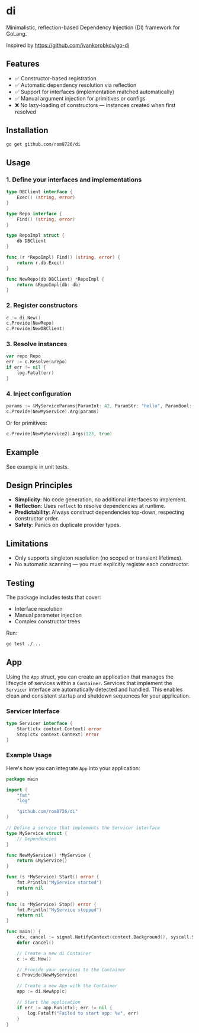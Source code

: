 # di

Minimalistic, reflection-based Dependency Injection (DI) framework for GoLang.

Inspired by https://github.com/ivankorobkov/go-di

## Features

* ✅ Constructor-based registration
* ✅ Automatic dependency resolution via reflection
* ✅ Support for interfaces (implementation matched automatically)
* ✅ Manual argument injection for primitives or configs
* ❌ No lazy-loading of constructors — instances created when first resolved

## Installation

```bash
go get github.com/rom8726/di
```

## Usage

### 1. Define your interfaces and implementations

```go
type DBClient interface {
	Exec() (string, error)
}

type Repo interface {
	Find() (string, error)
}

type RepoImpl struct {
	db DBClient
}

func (r *RepoImpl) Find() (string, error) {
	return r.db.Exec()
}

func NewRepo(db DBClient) *RepoImpl {
	return &RepoImpl{db: db}
}
```

### 2. Register constructors

```go
c := di.New()
c.Provide(NewRepo)
c.Provide(NewDBClient)
```

### 3. Resolve instances

```go
var repo Repo
err := c.Resolve(&repo)
if err != nil {
	log.Fatal(err)
}
```

### 4. Inject configuration

```go
params := &MyServiceParams{ParamInt: 42, ParamStr: "hello", ParamBool: true}
c.Provide(NewMyService).Arg(params)
```

Or for primitives:

```go
c.Provide(NewMyService2).Args(123, true)
```

## Example

See example in unit tests.

## Design Principles

* **Simplicity**: No code generation, no additional interfaces to implement.
* **Reflection**: Uses `reflect` to resolve dependencies at runtime.
* **Predictability**: Always construct dependencies top-down, respecting constructor order.
* **Safety**: Panics on duplicate provider types.

## Limitations

* Only supports singleton resolution (no scoped or transient lifetimes).
* No automatic scanning — you must explicitly register each constructor.

## Testing

The package includes tests that cover:

* Interface resolution
* Manual parameter injection
* Complex constructor trees

Run:

```bash
go test ./...
```

## App

Using the `App` struct, you can create an application that manages the lifecycle of services within a `Container`.
Services that implement the `Servicer` interface are automatically detected and handled.
This enables clean and consistent startup and shutdown sequences for your application.

### Servicer Interface
```go
type Servicer interface {
	Start(ctx context.Context) error
	Stop(ctx context.Context) error
}
```

### Example Usage

Here's how you can integrate `App` into your application:

```go
package main

import (
    "fmt"
    "log"

    "github.com/rom8726/di"
)

// Define a service that implements the Servicer interface
type MyService struct {
    // Dependencies
}

func NewMyService() *MyService {
    return &MyService{}
}

func (s *MyService) Start() error {
    fmt.Println("MyService started")
    return nil
}

func (s *MyService) Stop() error {
    fmt.Println("MyService stopped")
    return nil
}

func main() {
    ctx, cancel := signal.NotifyContext(context.Background(), syscall.SIGINT, syscall.SIGTERM)
    defer cancel()

    // Create a new di Container
    c := di.New()

    // Provide your services to the Container
    c.Provide(NewMyService)

    // Create a new App with the Container
    app := di.NewApp(c)

    // Start the application
    if err := app.Run(ctx); err != nil {
        log.Fatalf("Failed to start app: %v", err)
    }
}
